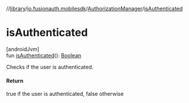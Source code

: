 //[library](../../../index.md)/[io.fusionauth.mobilesdk](../index.md)/[AuthorizationManager](index.md)/[isAuthenticated](is-authenticated.md)

# isAuthenticated

[androidJvm]\
fun [isAuthenticated](is-authenticated.md)(): [Boolean](https://kotlinlang.org/api/core/kotlin-stdlib/kotlin/-boolean/index.html)

Checks if the user is authenticated.

#### Return

true if the user is authenticated, false otherwise